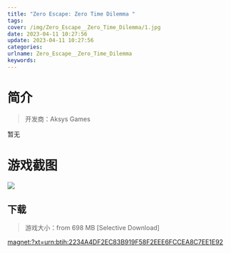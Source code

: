 ```yaml
---
title: "Zero Escape: Zero Time Dilemma "
tags: 
cover: /img/Zero_Escape__Zero_Time_Dilemma/1.jpg
date: 2023-04-11 10:27:56
update: 2023-04-11 10:27:56
categories: 
urlname: Zero_Escape__Zero_Time_Dilemma
keywords: 
---
```

# 简介

> 开发商：Aksys Games

暂无

# 游戏截图

![](/img/Zero_Escape__Zero_Time_Dilemma/2.jpg)


## 下载

> 游戏大小：from 698 MB [Selective Download]

[magnet:?xt=urn:btih:2234A4DF2EC83B919F58F2EEE6FCCEA8C7EE1E92](magnet:?xt=urn:btih:2234A4DF2EC83B919F58F2EEE6FCCEA8C7EE1E92)